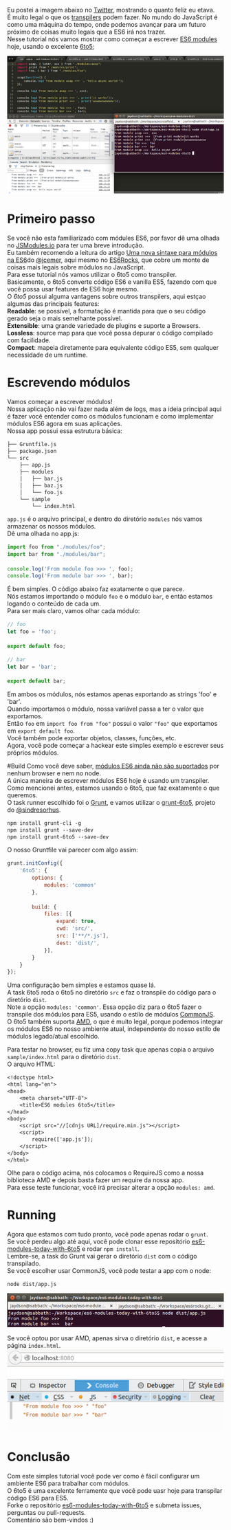 <!--
layout: post
title: Módulos ES6 hoje com o 6to5
date: 2014-10-28T12:49:54.528Z
comments: true
published: true
keywords: ES6, modules, 6to5
description: Um tutorial sobre o uso de módulos ES6 hoje com o 6to5
categories: Modules, Tutorial
authorName: Jaydson Gomes
authorLink: http://twitter.com/jaydson
-->
Eu postei a imagem abaixo no [Twitter](https://twitter.com/jaydson/status/526882798263881730), mostrando o quanto feliz eu etava.  
É muito legal o que os [transpilers](http://en.wikipedia.org/wiki/Source-to-source_compiler) podem fazer. No mundo do JavaScript é como uma máquina do tempo, onde podemos avançar para um futuro próximo de coisas muito legais que a ES6 irá nos trazer.  
Nesse tutorial nós vamos mostrar como começar a escrever [ES6 modules](http://jsmodules.io/) hoje, usando o excelente [6to5](https://github.com/sebmck/6to5);  

![modules today with 6to5](/img/modules-today-6to5.png)

# Primeiro passo
Se você não esta familiarizado com módules ES6, por favor dê uma olhada no [JSModules.io](http://jsmodules.io/) para ter uma breve introdução.  
Eu também recomendo a leitura do artigo [Uma nova sintaxe para módulos na ES6](http://es6rocks.com/pt-br/2014/07/a-new-syntax-for-modules-in-es6/)do [@jcemer](http://twitter.com/jcemer), aqui mesmo no [ES6Rocks](http://es6rocks.com), que cobre um monte de coisas mais legais sobre módulos no JavaScript.  
Para esse tutorial nós vamos utilizar o 6to5 como transpiler.  
Basicamente, o 6to5 converte código ES6 e vanilla ES5, fazendo com que você possa usar features de ES6 hoje mesmo.  
O _6to5_  possui alguma vantagens sobre outros transpilers, aqui estçao algumas das principais features:  
__Readable__: se possível, a formatação é mantida para que o seu código gerado seja o mais semelhante possível.  
__Extensible__: uma grande variedade de plugins e suporte a Browsers.  
__Lossless__: source map para que você possa depurar o código compilado com facilidade.  
__Compact__: mapeia diretamente para equivalente código ES5, sem qualquer necessidade de um runtime.  

# Escrevendo módulos
Vamos começar a escrever módulos!  
Nossa aplicação não vai fazer nada além de logs, mas a ideia principal aqui é fazer você entender como os módulos funcionam e como implementar módulos ES6 agora em suas aplicações.  
Nossa app possui essa estrutura básica:  
```
├── Gruntfile.js
├── package.json
└── src
    ├── app.js
    ├── modules
    │   ├── bar.js
    │   ├── baz.js
    │   └── foo.js
    └── sample
        └── index.html
```
`app.js` é o arquivo principal, e dentro do diretório `modules` nós vamos armazenar os nossos módulos.  
Dê uma olhada no app.js:  
```javascript
import foo from "./modules/foo";
import bar from "./modules/bar";

console.log('From module foo >>> ', foo);
console.log('From module bar >>> ', bar);
```
É bem simples. O código abaixo faz exatamente o que parece.  
Nós estamos importando o módulo `foo` e o módulo `bar`, e então estamos logando o conteúdo de cada um.  
Para ser mais claro, vamos olhar cada módulo:  
```javascript
// foo
let foo = 'foo';

export default foo;
```
```javascript
// bar
let bar = 'bar';

export default bar;
```
Em ambos os módulos, nós estamos apenas exportando as strings 'foo' e 'bar'.  
Quando importamos o módulo, nossa variável passa a ter o valor que exportamos.  
Então `foo` em `import foo from "foo"` possui o valor `"foo"` que exportamos em `export default foo`.  
Você também pode exportar objetos, classes, funções, etc.  
Agora, você pode começar a hackear este simples exemplo e escrever seus próprios módulos.  

#Build
Como você deve saber, [módulos ES6 ainda não são suportados](http://kangax.github.io/compat-table/es6/) por nenhum browser e nem no node.  
A única maneira de escrever módulos ES6 hoje é usando um transpiler.  
Como mencionei antes, estamos usando o 6to5, que faz exatamente o que queremos.  
O task runner escolhido foi o [Grunt](http://gruntjs.com/), e vamos utilizar o [grunt-6to5](https://github.com/sindresorhus/grunt-6to5), projeto do [@sindresorhus](https://twitter.com/sindresorhus).  

```shell
npm install grunt-cli -g
npm install grunt --save-dev
npm install grunt-6to5 --save-dev
```

O nosso Gruntfile vai parecer com algo assim:  
```javascript
grunt.initConfig({
	'6to5': {
		options: {
			modules: 'common'
		},

		build: {
			files: [{
				expand: true,
				cwd: 'src/',
				src: ['**/*.js'],
				dest: 'dist/',
			}],
		}
	}
});
```

Uma configuração bem simples e estamos quase lá.  
A task 6to5 roda o 6to5 no diretório `src` e faz o transpile do código para o diretório `dist`.  
Note a opção `modules: 'common'`. Essa opção diz para o 6to5 fazer o transpile dos módulos para ES5, usando o estilo de módulos [CommonJS](http://wiki.commonjs.org/wiki/CommonJS).  
O 6to5 também suporta [AMD](http://requirejs.org/docs/whyamd.html), o que é muito legal, porque podemos integrar os módulos ES6 no nosso ambiente atual, independente do nosso estilo de módulos legado/atual escolhido.  

Para testar no browser, eu fiz uma copy task que apenas copia o arquivo `sample/index.html` para o diretório `dist`.  
O arquivo HTML:  
```markup
<!doctype html>
<html lang="en">
<head>
	<meta charset="UTF-8">
	<title>ES6 modules 6to5</title>
</head>
<body>
	<script src="//[cdnjs URL]/require.min.js"></script>
	<script>
		require(['app.js']);
	</script>
</body>
</html>
```
Olhe para o código acima, nós colocamos o RequireJS como a nossa biblioteca AMD e depois basta fazer um require da nossa app.  
Para esse teste funcionar, você irá precisar alterar a opção `modules: amd`.  

# Running
Agora que estamos com tudo pronto, você pode apenas rodar o `grunt`.  
Se você perdeu algo até aqui, você pode clonar esse repositório [es6-modules-today-with-6to5](https://github.com/es6rocks/es6-modules-today-with-6to5) e rodar `npm install`.  
Lembre-se, a task do Grunt vai gerar o diretório `dist` com o código transpilado.  
Se você escolher usar CommonJS, você pode testar a app com o node:  
```shell
node dist/app.js
```
![Running with node](/img/running-node.png)

Se você optou por usar AMD, apenas sirva o diretório `dist`, e acesse a página `index.html`.  
![AMD ES6](/img/amd-es6.png)

# Conclusão
Com este simples tutorial você pode ver como é fácil configurar um ambiente ES6 para trabalhar com módulos.  
O 6to5 é uma excelente ferramente que você pode uasr hoje para transpilar código ES6 para ES5.  
Forke o repositório [es6-modules-today-with-6to5](https://github.com/es6rocks/es6-modules-today-with-6to5) e submeta issues, perguntas ou pull-requests.  
Comentário são bem-vindos :)
